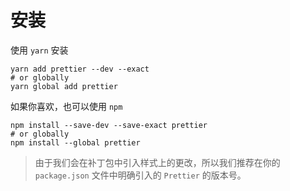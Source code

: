 # 安装

使用 `yarn` 安装

```shell
yarn add prettier --dev --exact
# or globally
yarn global add prettier
```

如果你喜欢，也可以使用 `npm`

```shell
npm install --save-dev --save-exact prettier
# or globally
npm install --global prettier
```

> 由于我们会在补丁包中引入样式上的更改，所以我们推荐在你的 `package.json` 文件中明确引入的 `Prettier` 的版本号。